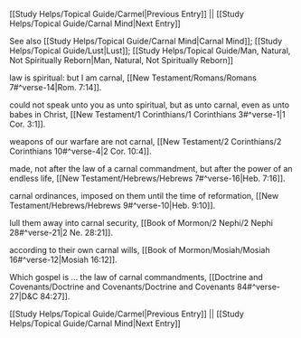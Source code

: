 [[Study Helps/Topical Guide/Carmel|Previous Entry]]  ||  [[Study Helps/Topical Guide/Carnal Mind|Next Entry]]

 See also [[Study Helps/Topical Guide/Carnal Mind|Carnal Mind]]; [[Study Helps/Topical Guide/Lust|Lust]]; [[Study Helps/Topical Guide/Man, Natural, Not Spiritually Reborn|Man, Natural, Not Spiritually Reborn]]

 law is spiritual: but I am carnal, [[New Testament/Romans/Romans 7#^verse-14|Rom. 7:14]].

 could not speak unto you as unto spiritual, but as unto carnal, even as unto babes in Christ, [[New Testament/1 Corinthians/1 Corinthians 3#^verse-1|1 Cor. 3:1]].

 weapons of our warfare are not carnal, [[New Testament/2 Corinthians/2 Corinthians 10#^verse-4|2 Cor. 10:4]].

 made, not after the law of a carnal commandment, but after the power of an endless life, [[New Testament/Hebrews/Hebrews 7#^verse-16|Heb. 7:16]].

 carnal ordinances, imposed on them until the time of reformation, [[New Testament/Hebrews/Hebrews 9#^verse-10|Heb. 9:10]].

 lull them away into carnal security, [[Book of Mormon/2 Nephi/2 Nephi 28#^verse-21|2 Ne. 28:21]].

 according to their own carnal wills, [[Book of Mormon/Mosiah/Mosiah 16#^verse-12|Mosiah 16:12]].

 Which gospel is ... the law of carnal commandments, [[Doctrine and Covenants/Doctrine and Covenants/Doctrine and Covenants 84#^verse-27|D&C 84:27]].

[[Study Helps/Topical Guide/Carmel|Previous Entry]]  ||  [[Study Helps/Topical Guide/Carnal Mind|Next Entry]]
